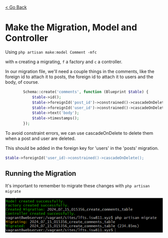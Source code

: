 [< Go Back](../README.md)

# Make the Migration, Model and Controller

Using `php artisan make:model Comment -mfc`

with `m` creating a migrating, `f` a factory and `c` a controller.


In our migration file, we'll need a couple things in the comments, like the foreign id to attach it to posts, the foreign id to attach it to users and the body, of course.

```php
        Schema::create('comments', function (Blueprint $table) {
            $table->id();
            $table->foreignId('post_id')->constrained()->cascadeOnDelete();
            $table->foreignId('user_id')->constrained()->cascadeOnDelete();
            $table->text('body');
            $table->timestamps();
        });
```

To avoid constraint errors, we can use cascadeOnDelete to delete them when a post and user are deleted.

This should be added in the foreign key for 'users' in the 'posts' migration.

```php
$table->foreignId('user_id)->constrained()->cascadeOnDelete();
```

## Running the Migration

It's important to remember to migrate these changes with `php artisan migrate`

![browser image](./images/image02.png)
